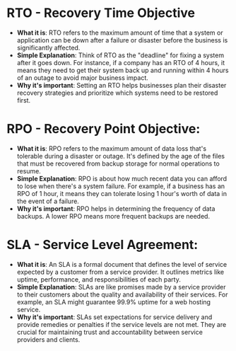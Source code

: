 # RTO - Recovery Time Objective

- **What it is**: RTO refers to the maximum amount of time that a system or application can be down after a failure or disaster before the business is significantly affected.
- **Simple Explanation**: Think of RTO as the "deadline" for fixing a system after it goes down. For instance, if a company has an RTO of 4 hours, it means they need to get their system back up and running within 4 hours of an outage to avoid major business impact.
- **Why it's important**: Setting an RTO helps businesses plan their disaster recovery strategies and prioritize which systems need to be restored first.

# RPO - Recovery Point Objective:

- **What it is**: RPO refers to the maximum amount of data loss that's tolerable during a disaster or outage. It's defined by the age of the files that must be recovered from backup storage for normal operations to resume.
- **Simple Explanation**: RPO is about how much recent data you can afford to lose when there's a system failure. For example, if a business has an RPO of 1 hour, it means they can tolerate losing 1 hour's worth of data in the event of a failure.
- **Why it's important**: RPO helps in determining the frequency of data backups. A lower RPO means more frequent backups are needed.

# SLA - Service Level Agreement:

- **What it is**: An SLA is a formal document that defines the level of service expected by a customer from a service provider. It outlines metrics like uptime, performance, and responsibilities of each party.
- **Simple Explanation**: SLAs are like promises made by a service provider to their customers about the quality and availability of their services. For example, an SLA might guarantee 99.9% uptime for a web hosting service.
- **Why it's important**: SLAs set expectations for service delivery and provide remedies or penalties if the service levels are not met. They are crucial for maintaining trust and accountability between service providers and clients.
